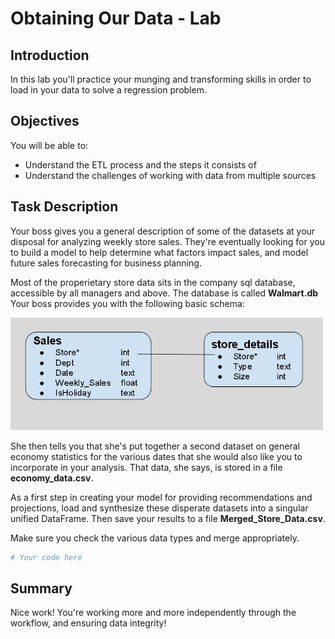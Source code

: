 
# Obtaining Our Data - Lab

## Introduction
In this lab you'll practice your munging and transforming skills in order to load in your data to solve a regression problem.

## Objectives
You will be able to:
* Understand the ETL process and the steps it consists of
* Understand the challenges of working with data from multiple sources 

## Task Description

Your boss gives you a general description of some of the datasets at your disposal for analyzing weekly store sales. They're eventually looking for you to build a model to help determine what factors impact sales, and model future sales forecasting for business planning.  
  
Most of the properietary store data sits in the company sql database, accessible by all managers and above. The database is called **Walmart.db** Your boss provides you with the following basic schema:  

<img src='images/db_schema.jpg' width=500>  

She then tells you that she's put together a second dataset on general economy statistics for the various dates that she would also like you to incorporate in your analysis. That data, she says, is stored in a file **economy_data.csv**.

As a first step in creating your model for providing recommendations and projections, load and synthesize these disperate datasets into a singular unified DataFrame. Then save your results to a file **Merged_Store_Data.csv**.

Make sure you check the various data types and merge appropriately.


```python
# Your code here
```

## Summary
Nice work! You're working more and more independently through the workflow, and ensuring data integrity!
